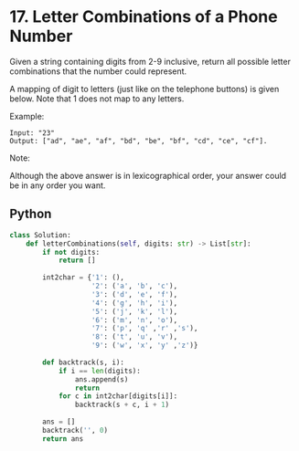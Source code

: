 # 17. Letter Combinations of a Phone Number
Given a string containing digits from 2-9 inclusive, return all possible letter combinations that the number could represent.

A mapping of digit to letters (just like on the telephone buttons) is given below. Note that 1 does not map to any letters.

Example:
```
Input: "23"
Output: ["ad", "ae", "af", "bd", "be", "bf", "cd", "ce", "cf"].
```

Note:

Although the above answer is in lexicographical order, your answer could be in any order you want.

## Python
``` python
class Solution:
    def letterCombinations(self, digits: str) -> List[str]:
        if not digits:
            return []
        
        int2char = {'1': (),
                    '2': ('a', 'b', 'c'),
                    '3': ('d', 'e', 'f'), 
                    '4': ('g', 'h', 'i'),
                    '5': ('j', 'k', 'l'),
                    '6': ('m', 'n', 'o'),
                    '7': ('p', 'q' ,'r' ,'s'),
                    '8': ('t', 'u', 'v'),
                    '9': ('w', 'x', 'y' ,'z')}
        
        def backtrack(s, i):
            if i == len(digits):
                ans.append(s)
                return
            for c in int2char[digits[i]]:
                backtrack(s + c, i + 1)
        
        ans = []        
        backtrack('', 0)
        return ans
```

<!-- ## Java
``` java

``` -->